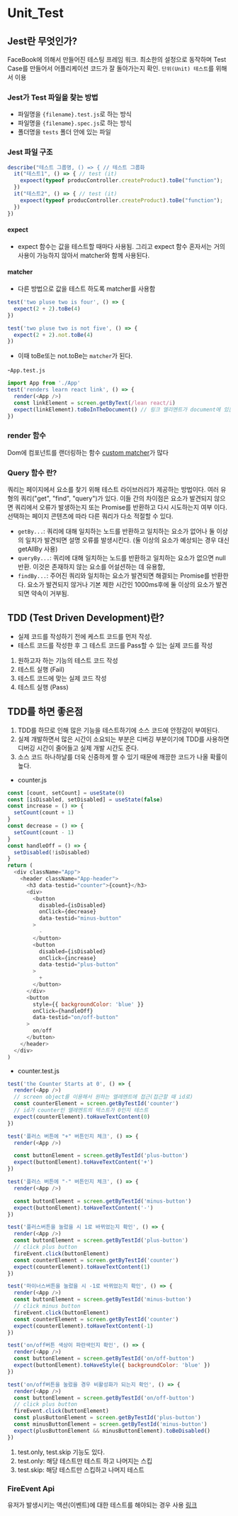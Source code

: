 # Unit_Test

## Jest란 무엇인가?

FaceBook에 의해서 만들어진 테스팅 프레임 워크.
최소한의 설정으로 동작하며 Test Case를 만들어서 어플리케이션 코드가 잘 돌아가는지 확인.
`단위(Unit) 테스트`를 위해서 이용

### Jest가 Test 파일을 찾는 방법

- 파일명을 `{filename}.test.js`로 하는 방식
- 파일명을 `{filename}.spec.js`로 하는 방식
- 폴더명을 `tests` 폴더 안에 있는 파일

### Jest 파일 구조

```javascript
describe("테스트 그룹명, () => { // 테스트 그룹화
  it("테스트1", () => { // test (it)
    expoect(typeof producController.createProduct).toBe("function");
  })
  it("테스트2", () => { // test (it)
    expoect(typeof producController.createProduct).toBe("function");
  })
})
```

#### expect

- expect 함수는 값을 테스트할 때마다 사용됨.
  그리고 expect 함수 혼자서는 거의 사용이 가능하지 않아서 matcher와 함께 사용된다.

#### matcher

- 다른 방법으로 값을 테스트 하도록 matcher를 사용함

```javascript
test('two pluse two is four', () => {
  expect(2 + 2).toBe(4)
})

test('two pluse two is not five', () => {
  expect(2 + 2).not.toBe(4)
})
```

- 이때 toBe또는 not.toBe는 `matcher`가 된다.

-`App.test.js`

```javascript
import App from './App'
test('renders learn react link', () => {
  render(<App />)
  const linkElement = screen.getByText(/lean react/i)
  expect(linkElement).toBoInTheDocument() // 링크 엘리멘트가 document에 있는지 찾는것
})
```

### render 함수

Dom에 컴포넌트를 랜더링하는 함수
[custom matcher](https://github.com/testing-library/jest-dom#custom-matchers)가 많다

### Query 함수 란?

쿼리는 페이지에서 요소를 찾기 위해 테스트 라이브러리가 제공하는 방법이다.
여러 유형의 쿼리("get", "find", "query")가 있다. 이들 간의 차이점은 요소가 발견되지 않으면 쿼리에서 오류가 발생하는지 또는 Promise를 반환하고 다시 시도하는지 여부 이다.
선택하는 페이지 콘텐츠에 따라 다른 쿼리가 다소 적절할 수 있다.

- `getBy...`: 쿼리에 대해 일치하는 노드를 반환하고 일치하는 요소가 없어나 둘 이상의 일치가 발견되면 설명 오류를 발생시킨다. (둘 이상의 요소가 예상되는 경우 대신 getAllBy 사용)
- `queryBy...`: 쿼리에 대해 일치하는 노드를 반환하고 일치하는 요소가 없으면 null 반환. 이것은 존재하지 않는 요소를 어설션하는 데 유용함,
- `findBy...`: 주어진 쿼리와 일치하는 요소가 발견되면 해결되는 Promise를 반환한다. 요소가 발견되지 않거나 기본 제한 시간인 1000ms후에 둘 이상의 요소가 발견되면 약속이 거부됨.

## TDD (Test Driven Development)란?

- 실제 코드를 작성하기 전에 케스트 코드를 먼저 작성.
- 테스트 코드를 작성한 후 그 테스트 코드를 Pass할 수 있는 실제 코드를 작성

1. 원하고자 하는 기능의 테스트 코드 작성
2. 테스트 실행 (Fail)
3. 테스트 코드에 맞는 실제 코드 작성
4. 테스트 실행 (Pass)

## TDD를 하면 좋은점

1. TDD를 하므로 인해 많은 기능을 테스트하기에 소스 코드에 안정감이 부여된다.
2. 실제 개발하면서 많은 시간이 소요되는 부분은 디버깅 부분이기에 TDD를 사용하면 디버깅 시간이 줄어들고 실제 개발 시간도 준다.
3. 소스 코드 하나하날를 더욱 신중하게 짤 수 있기 때문에 깨끙한 코드가 나올 확률이 높다.

- counter.js

```javascript
const [count, setCount] = useState(0)
const [isDisabled, setDisabled] = useState(false)
const increase = () => {
  setCount(count + 1)
}
const decrease = () => {
  setCount(count - 1)
}
const handleOff = () => {
  setDisabled(!isDisabled)
}
return (
  <div className="App">
    <header className="App-header">
      <h3 data-testid="counter">{count}</h3>
      <div>
        <button
          disabled={isDisabled}
          onClick={decrease}
          data-testid="minus-button"
        >
          -
        </button>
        <button
          disabled={isDisabled}
          onClick={increase}
          data-testid="plus-button"
        >
          +
        </button>
      </div>
      <button
        style={{ backgroundColor: 'blue' }}
        onClick={handleOff}
        data-testid="on/off-button"
      >
        on/off
      </button>
    </header>
  </div>
)
```

- counter.test.js

```javascript
test('the Counter Starts at 0', () => {
  render(<App />)
  // screen object를 이용해서 원하는 엘레멘트에 접근(접근할 때 id로)
  const counterElement = screen.getByTestId('counter')
  // id가 counter인 엘레멘트의 텍스트가 0인지 테스트
  expect(counterElement).toHaveTextContent(0)
})

test('플러스 버튼에 "+" 버튼인지 체크', () => {
  render(<App />)

  const buttonElement = screen.getByTestId('plus-button')
  expect(buttonElement).toHaveTextContent('+')
})

test('플러스 버튼에 "-" 버튼인지 체크', () => {
  render(<App />)

  const buttonElement = screen.getByTestId('minus-button')
  expect(buttonElement).toHaveTextContent('-')
})

test('플러스버튼을 눌렀을 시 1로 바뀌었는지 확인', () => {
  render(<App />)
  const buttonElement = screen.getByTestId('plus-button')
  // click plus button
  fireEvent.click(buttonElement)
  const counterElement = screen.getByTestId('counter')
  expect(counterElement).toHaveTextContent(1)
})

test('마이너스버튼을 눌렀을 시 -1로 바뀌었는지 확인', () => {
  render(<App />)
  const buttonElement = screen.getByTestId('minus-button')
  // click minus button
  fireEvent.click(buttonElement)
  const counterElement = screen.getByTestId('counter')
  expect(counterElement).toHaveTextContent(-1)
})

test('on/off버튼 색상이 파란색인지 확인', () => {
  render(<App />)
  const buttonElement = screen.getByTestId('on/off-button')
  expect(buttonElement).toHaveStyle({ backgroundColor: 'blue' })
})

test('on/off버튼을 눌렀을 경우 비활성화가 되는지 확인', () => {
  render(<App />)
  const buttonElement = screen.getByTestId('on/off-button')
  // click plus button
  fireEvent.click(buttonElement)
  const plusButtonElement = screen.getByTestId('plus-button')
  const minusButtonElement = screen.getByTestId('minus-button')
  expect(plusButtonElement && minusButtonElement).toBeDisabled()
})
```

1. test.only, test.skip 기능도 있다.
2. test.only: 해당 테스트만 테스트 하고 나머지는 스킵
3. test.skip: 해당 테스트만 스킵하고 나머지 테스트

### FireEvent Api

유저가 발생시키는 액션(이벤트)에 대한 테스트를 해야되는 경우 사용
[링크](https://testing-library.com/docs/dom-testing-library/api-events/)
